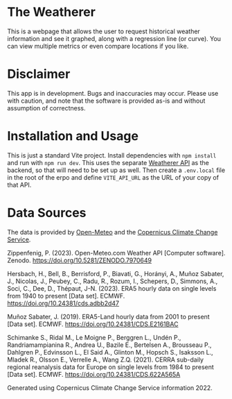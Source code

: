 # The Weatherer
This is a webpage that allows the user to request historical weather information and see it graphed, along with a regression line (or curve). You can view multiple metrics or even compare locations if you like.

# Disclaimer
This app is in development. Bugs and inaccuracies may occur. Please use with caution, and note that the software is provided as-is and without assumption of correctness.

# Installation and Usage
This is just a standard Vite project. Install dependencies with `npm install` and run with `npm run dev`. This uses the separate [Weatherer API](https://github.com/cdrice26/weatherer-api) as the backend, so that will need to be set up as well. Then create a `.env.local` file in the root of the erpo and define `VITE_API_URL` as the URL of your copy of that API.

# Data Sources
The data is provided by [Open-Meteo](https://open-meteo.com) and the [Copernicus Climate Change Service](https://climate.copernicus.eu/). 

Zippenfenig, P. (2023). Open-Meteo.com Weather API [Computer software]. Zenodo. https://doi.org/10.5281/ZENODO.7970649

Hersbach, H., Bell, B., Berrisford, P., Biavati, G., Horányi, A., Muñoz Sabater, J., Nicolas, J., Peubey, C., Radu, R., Rozum, I., Schepers, D., Simmons, A., Soci, C., Dee, D., Thépaut, J-N. (2023). ERA5 hourly data on single levels from 1940 to present [Data set]. ECMWF. https://doi.org/10.24381/cds.adbb2d47

Muñoz Sabater, J. (2019). ERA5-Land hourly data from 2001 to present [Data set]. ECMWF. https://doi.org/10.24381/CDS.E2161BAC

Schimanke S., Ridal M., Le Moigne P., Berggren L., Undén P., Randriamampianina R., Andrea U., Bazile E., Bertelsen A., Brousseau P., Dahlgren P., Edvinsson L., El Said A., Glinton M., Hopsch S., Isaksson L., Mladek R., Olsson E., Verrelle A., Wang Z.Q. (2021). CERRA sub-daily regional reanalysis data for Europe on single levels from 1984 to present [Data set]. ECMWF. https://doi.org/10.24381/CDS.622A565A

Generated using Copernicus Climate Change Service information 2022.